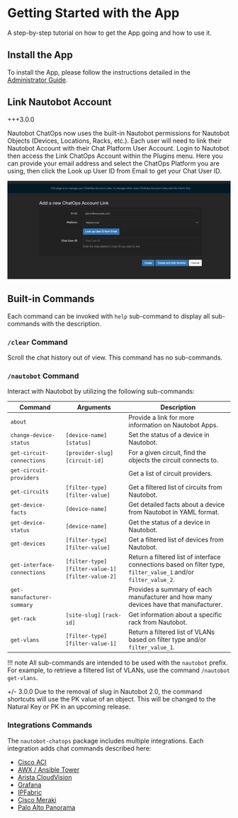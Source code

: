 # Getting Started with the App

A step-by-step tutorial on how to get the App going and how to use it.

## Install the App

To install the App, please follow the instructions detailed in the [Administrator Guide](../admin/install.md).

## Link Nautobot Account

+++3.0.0

Nautobot ChatOps now uses the built-in Nautobot permissions for Nautobot Objects (Devices, Locations, Racks, etc.). Each user will need to link their Nautobot Account with their Chat Platform User Account. Login to Nautobot then access the Link ChatOps Account within the Plugins menu. Here you can provide your email address and select the ChatOps Platform you are using, then click the Look up User ID from Email to get your Chat User ID.

![Link Accounts](../images/account_link.png)

## Built-in Commands

Each command can be invoked with `help` sub-command to display all sub-commands with the description.

### `/clear` Command

Scroll the chat history out of view. This command has no sub-commands.

### `/nautobot` Command

Interact with Nautobot by utilizing the following sub-commands:

| Command | Arguments | Description |
| ------- | --------- | ----------- |
| `about` || Provide a link for more information on Nautobot Apps. |
| `change-device-status` | `[device-name]` `[status]` | Set the status of a device in Nautobot. |
| `get-circuit-connections` | `[provider-slug]` `[circuit-id]` | For a given circuit, find the objects the circuit connects to. |
| `get-circuit-providers` || Get a list of circuit providers. |
| `get-circuits` | `[filter-type]` `[filter-value]` | Get a filtered list of circuits from Nautobot. |
| `get-device-facts` | `[device-name]` | Get detailed facts about a device from Nautobot in YAML format. |
| `get-device-status` | `[device-name]` | Get the status of a device in Nautobot. |
| `get-devices` | `[filter-type]` `[filter-value]` | Get a filtered list of devices from Nautobot. |
| `get-interface-connections` | `[filter-type]` `[filter-value-1]` `[filter-value-2]` | Return a filtered list of interface connections based on filter type, `filter_value_1` and/or `filter_value_2`. |
| `get-manufacturer-summary` || Provides a summary of each manufacturer and how many devices have that manufacturer. |
| `get-rack` | `[site-slug]` `[rack-id]` | Get information about a specific rack from Nautobot. |
| `get-vlans` | `[filter-type]` `[filter-value-1]` | Return a filtered list of VLANs based on filter type and/or `filter_value_1`. |

!!! note
    All sub-commands are intended to be used with the `nautobot` prefix. For example, to retrieve a filtered list of VLANs, use the command `/nautobot get-vlans`.

+/- 3.0.0
    Due to the removal of slug in Nautobot 2.0, the command shortcuts will use the PK value of an object. This will be
    changed to the Natural Key or PK in an upcoming release.

### Integrations Commands

The `nautobot-chatops` package includes multiple integrations. Each integration adds chat commands described here:

- [Cisco ACI](./integrations/aci.md)
- [AWX / Ansible Tower](./integrations/ansible.md)
- [Arista CloudVision](./integrations/aristacv.md)
- [Grafana](./integrations/grafana.md)
- [IPFabric](./integrations/ipfabric.md)
- [Cisco Meraki](./integrations/meraki.md)
- [Palo Alto Panorama](./integrations/panorama.md)
